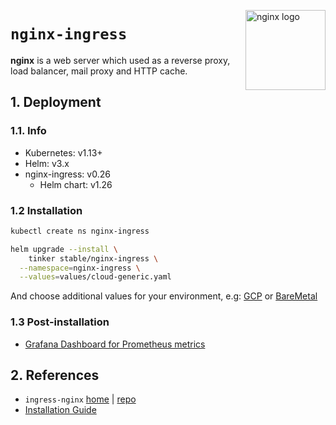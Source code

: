 <img src="https://raw.githubusercontent.com/nginxinc/kubernetes-ingress/v1.5.5/deployments/helm-chart/chart-icon.png"
    alt="nginx logo"
    align="right" height="128"/>

`nginx-ingress`
===============
**nginx** is a web server which used as a reverse proxy, load balancer, mail proxy and HTTP cache.


## 1. Deployment
### 1.1. Info
* Kubernetes: v1.13+
* Helm: v3.x
* nginx-ingress: v0.26
  + Helm chart: v1.26

### 1.2 Installation
```bash
kubectl create ns nginx-ingress

helm upgrade --install \
    tinker stable/nginx-ingress \
  --namespace=nginx-ingress \
  --values=values/cloud-generic.yaml
```
And choose additional values for your environment, e.g: [GCP](values/gcp.yaml) or [BareMetal](values/baremetal.yaml)

### 1.3 Post-installation
* [Grafana Dashboard for Prometheus metrics](https://github.com/kubernetes/ingress-nginx/blob/master/deploy/grafana/dashboards/nginx.json)

## 2. References
* `ingress-nginx` [home](https://kubernetes.github.io/ingress-nginx/) | [repo](https://github.com/kubernetes/ingress-nginx)
* [Installation Guide](https://kubernetes.github.io/ingress-nginx/deploy/)
